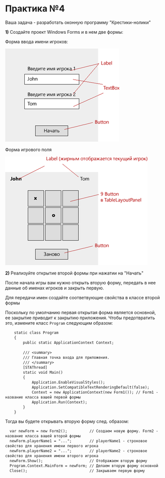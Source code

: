 Практика №4
===========

Ваша задача - разработать оконную программу "Крестики-нолики"

**1)** Создайте проект Windows Forms и в нем две формы:

Форма ввода имени игроков:

![](media/tic_tac_toe_form1.png)

Форма игрового поля

![](media/tic_tac_toe_form2.png)

**2)** Реализуйте открытие второй формы при нажатии на "Начать"

После начала игры вам нужно открыть вторую форму, передать в нее данные об именах игроков и закрыть первую. 

Для передачи имен создайте соответвующие свойства в классе второй формы

Поскольку по умолчанию первая открытая форма является основной, ее закрытие приводит к закрытию приложения. Чтобы предотвратить это, измените класс `Program` следующим образом:

```
    static class Program
    {
        public static ApplicationContext Context;

        /// <summary>
        /// Главная точка входа для приложения.
        /// </summary>
        [STAThread]
        static void Main()
        {
            Application.EnableVisualStyles();
            Application.SetCompatibleTextRenderingDefault(false);
            Context = new ApplicationContext(new Form1()); // Form1 - название класса вашей первой формы
            Application.Run(Context);
        }
    }

```

Тогда вы будете открывать вторую форму след. образом:

```
  var newForm = new Form2();          // Создаем новую форму. Form2 - название класса вашей второй формы
  newForm.playerName1 = "...";        // playerName1 - строковое свойство для хранения имени первого игрока
  newForm.playerName2 = "...";        // playerName2 - строковое свойство для хранения имени второго игрока
  newForm.Show();                     // Отображаем вторую форму
  Program.Context.MainForm = newForm; // Делаем вторую форму основной
  Close();                            // Закрываем первую форму
```
